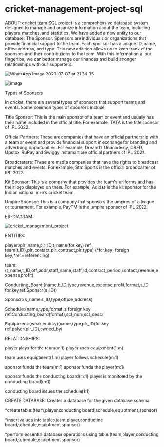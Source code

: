 # cricket-management-project-sql
ABOUT:
cricket team SQL project is a comprehensive database system designed to manage and organize information about the team, including players, matches, and statistics. We have added a new entity to our database: The Sponsor. Sponsors are individuals or organizations that provide financial support to the team. Each sponsor has a unique ID, name, office address, and type. This new addition allows us to keep track of the sponsors and their contributions to the team. With this information at our fingertips, we can better manage our finances and build stronger relationships with our supporters.


![WhatsApp Image 2023-07-07 at 21 34 35](https://github.com/RAMANAN31/cricket-management-project-sql/assets/112418260/7c9b42dd-5437-4a28-8870-eab95b1361bb)

![image](https://github.com/RAMANAN31/cricket-team-management-project-sql/assets/112418260/5ba88006-3a8e-4b40-9feb-6fe514e53bd0)

Types of Sponsors

In cricket, there are several types of sponsors that support teams and events. Some common types of sponsors include:


Title Sponsor: This is the main sponsor of a team or event and usually has their name included in the official title. For example, TATA is the title sponsor of IPL 2022.


Official Partners: These are companies that have an official partnership with a team or event and provide financial support in exchange for branding and advertising opportunities. For example, Dream11, Unacademy, CRED, Upstox, RuPay and Swiggy Instamart are official partners of IPL 2022.


Broadcasters: These are media companies that have the rights to broadcast matches and events. For example, Star Sports is the official broadcaster of IPL 2022.


Kit Sponsor: This is a company that provides the team's uniforms and has their logo displayed on them. For example, Adidas is the kit sponsor for the Indian national men’s cricket team.


Umpire Sponsor: This is a company that sponsors the umpires of a league or tournament. For example, PayTM is the umpire sponsor of IPL 2022.



ER-DIAGRAM:

![cricket_management_project](https://github.com/RAMANAN31/cricket-management-project-sql/assets/112418260/c07be31d-e6e0-491b-9f7b-25b494bdcc6e)


ENTITIES:

player:(plr_name,plr_ID,t_name(for.key) ref team(t_ID),plr_contact,plr_contract,plr_type) (*for.key=foreign key,*ref.=referencing)

team:(t_name,t_ID,off_addr,staff_name,staff_Id,contract_period,contact,revenue,expense,profit)

Conducting_Board:(name,b_ID,type,revenue,expense,profit,format,s_ID for.key ref.Sponsor(s_ID))

Sponsor:(s_name,s_ID,type,office_address)

Schedule:(name,type,format_s foreign key ref.Conducting_board(format),scl_num,scl_desc)

Equiptment:(weak entitity)(name,type,plr_ID(for.key ref.palyer(plr_ID),owned_by)


RELATIONSHIPS:

player plays for the team(m:1) player uses equiptment(1:m)

team uses equiptment(1:m) player follows schedule(m:1)

sponsor funds the team(m:1)  sponsor funds the player(m:1)

sponsor funds the conducting board(m:1) player is monitored by the conducting board(m:1)

conducting board issues the schedule(1:1)

CREATE DATABASE: Creates a database for the given database schema


*create table:(team,player,conducting board,schedule,equiptment,sponsor)


*insert values into table:(team,player,conducting board,schedule,equiptment,sponsor)


*perform essential database operations using table:(team,player,conducting board,schedule,equiptment,sponsor)


